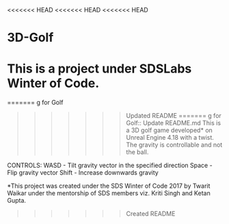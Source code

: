 <<<<<<< HEAD
<<<<<<< HEAD
<<<<<<< HEAD
# 3D-Golf
This is a project under SDSLabs Winter of Code. 
=======
=======
g for Golf
>>>>>>> Updated README
=======
g for Golf:: 
>>>>>>> Update README.md
This is a 3D golf game developed* on Unreal Engine 4.18 with a twist.
The gravity is controllable and not the ball.

CONTROLS:
  WASD - Tilt gravity vector in the specified direction
  Space - Flip gravity vector
  Shift - Increase downwards gravity
  
*This project was created under the SDS Winter of Code 2017 by Twarit Waikar under the mentorship of SDS members viz. Kriti Singh and Ketan Gupta.
>>>>>>> Created README
